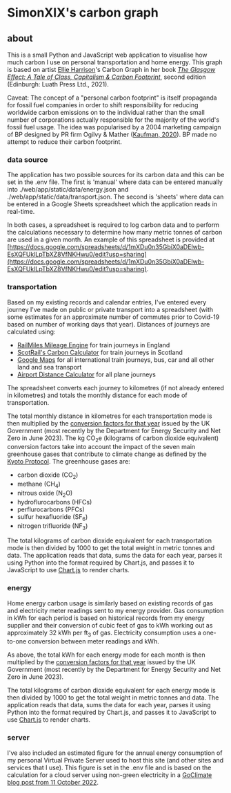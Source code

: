 # SimonXIX's carbon graph

## about

This is a small Python and JavaScript web application to visualise how much carbon I use on personal transportation and home energy. This graph is based on artist [Ellie Harrison](https://www.ellieharrison.com/)'s Carbon Graph in her book *[The Glasgow Effect: A Tale of Class, Capitalism & Carbon Footprint](https://www.ellieharrison.com/commodities/glasgoweffect/)*, second edition (Edinburgh: Luath Press Ltd., 2021).

Caveat: The concept of a "personal carbon footprint" is itself propaganda for fossil fuel companies in order to shift responsibility for reducing worldwide carbon emissions on to the individual rather than the small number of corporations actually responsible for the majority of the world's fossil fuel usage. The idea was popularised by a 2004 marketing campaign of BP designed by PR firm Ogilvy & Mather ([Kaufman, 2020](https://mashable.com/feature/carbon-footprint-pr-campaign-sham)). BP made no attempt to reduce their carbon footprint.

### data source

The application has two possible sources for its carbon data and this can be set in the .env file. The first is 'manual' where data can be entered manually into ./web/app/static/data/energy.json and ./web/app/static/data/transport.json. The second is 'sheets' where data can be entered in a Google Sheets spreadsheet which the application reads in real-time.

In both cases, a spreadsheet is required to log carbon data and to perform the calculations necessary to determine how many metric tonnes of carbon are used in a given month. An example of this spreadsheet is provided at [https://docs.google.com/spreadsheets/d/1mXDu0n35GbiX0aDElwb-EsXQFUklLpTbXZ8VfNKHwu0/edit?usp=sharing](https://docs.google.com/spreadsheets/d/1mXDu0n35GbiX0aDElwb-EsXQFUklLpTbXZ8VfNKHwu0/edit?usp=sharing).

### transportation

Based on my existing records and calendar entries, I've entered every journey I've made on public or private transport into a spreadsheet (with some estimates for an approximate number of commutes prior to Covid-19 based on number of working days that year). Distances of journeys are calculated using:

- [RailMiles Mileage Engine](https://my.railmiles.me/mileage-engine/) for train journeys in England
- [ScotRail's Carbon Calculator](https://www.scotrail.co.uk/carbon-calculator) for train journeys in Scotland
- [Google Maps](https://www.google.co.uk/maps) for all international train journeys, bus, car and all other land and sea transport
- [Airport Distance Calculator](https://www.airportdistancecalculator.com/) for all plane journeys

The spreadsheet converts each journey to kilometres (if not already entered in kilometres) and totals the monthly distance for each mode of transportation.

The total monthly distance in kilometres for each transportation mode is then multiplied by the [conversion factors for that year](https://www.gov.uk/government/collections/government-conversion-factors-for-company-reporting) issued by the UK Government (most recently by the Department for Energy Security and Net Zero in June 2023). The kg CO<sub>2</sub>e (kilograms of carbon dioxide equivalent) conversion factors take into account the impact of the seven main greenhouse gases that contribute to climate change as defined by the [Kyoto Protocol](https://unfccc.int/kyoto_protocol). The greenhouse gases are:

- carbon dioxide (CO<sub>2</sub>)
- methane (CH<sub>4</sub>)
- nitrous oxide (N<sub>2</sub>O)
- hydroflurocarbons (HFCs)
- perflurocarbons (PFCs)
- sulfur hexafluoride (SF<sub>6</sub>)
- nitrogen trifluoride (NF<sub>3</sub>)

The total kilograms of carbon dioxide equivalent for each transportation mode is then divided by 1000 to get the total weight in metric tonnes and data. The application reads that data, sums the data for each year, parses it using Python into the format required by Chart.js, and passes it to JavaScript to use [Chart.js](https://www.chartjs.org/) to render charts.

### energy

Home energy carbon usage is similarly based on existing records of gas and electricity meter readings sent to my energy provider. Gas consumption in kWh for each period is based on historical records from my energy supplier and their conversion of cubic feet of gas to kWh working out as approximately 32 kWh per ft<sub>3</sub> of gas. Electricity consumption uses a one-to-one conversion between meter readings and kWh.

As above, the total kWh for each energy mode for each month is then multiplied by the [conversion factors for that year](https://www.gov.uk/government/collections/government-conversion-factors-for-company-reporting) issued by the UK Government (most recently by the Department for Energy Security and Net Zero in June 2023).

The total kilograms of carbon dioxide equivalent for each energy mode is then divided by 1000 to get the total weight in metric tonnes and data. The application reads that data, sums the data for each year, parses it using Python into the format required by Chart.js, and passes it to JavaScript to use [Chart.js](https://www.chartjs.org/) to render charts.

### server

I've also included an estimated figure for the annual energy consumption of my personal Virtual Private Server used to host this site (and other sites and services that I use). This figure is set in the .env file and is based on the calculation for a cloud server using non-green electricity in a [GoClimate blog post from 11 October 2022](https://www.goclimate.com/blog/the-carbon-footprint-of-servers/).
